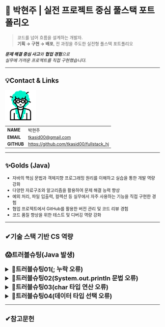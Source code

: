 # 🚀 박현주 | 실전 프로젝트 중심 풀스택 포트폴리오

> 코드를 넘어 흐름을 설계하는 개발자.  
**기획 → 구현 → 배포**, 전 과정을 주도한 실전형 풀스택 포트폴리오

***문제 해결 중심 사고**와 **협업 경험**으로  
실무에 가까운 프로젝트를 직접 구현했습니다.*

---
<!-- 이름, 이메일, 깃허브 주소, 포트폴리오 2*4의 테이블 형식으로-->
## 💡Contact & Links
<img src="../track001_github/3319946_수정.gif" alt="프로필" width="100"/>

|||
|-|-|
|**NAME**|박현주|
|**EMAIL**|tkasid00@gmail.com|
|**GITHUB**|https://github.com/tkasid00/fullstack_hj|


---
## ✨Golds (Java)

- 자바의 핵심 문법과 객체지향 프로그래밍 원리를 이해하고 실습을 통한 개발 역량 강화
- 다양한 자료구조와 알고리즘을 활용하여 문제 해결 능력 향상
- 예외 처리, 파일 입출력, 컬렉션 등 실무에서 자주 사용하는 기능을 직접 구현한 경험
- 협업 프로젝트에서 GitHub를 활용한 버전 관리 및 코드 리뷰 경험
- 코드 품질 향상을 위한 테스트 및 디버깅 역량 강화


---
✔기술 스택 기반 CS 역량
---


## 😱트러블슈팅(Java 발생)

<details>
<summary style="font-size:20px; font-weight:bold;">📌트러블슈팅01(; 누락 오류)</summary>

**문제점**  
- 코드 실행 시 Syntax error, insert ";" to complete Statement라는 컴파일 오류 발생.

**오류 코드**  
  ```java
  System.out.println("Hello World!")
  ```

**원인 분석**  
- 세미콜론(;)이 빠져 있어 문장이 완결되지 않음.

**해결 방안**  
- 아래와 같이 수정함.
  ```java
  System.out.println("Hello World!");
  ```

**느낀점**  
- 기본적인 문법 실수 하나가 전체 프로그램 실행을 막을 수 있다는 점을 실감함.
- 엄격한 문법 규칙을 가진 언어에서는 세미콜론 하나도 놓치지 않는 꼼꼼함이 중요. 
</details>




<details>
<summary style="font-size:20px; font-weight:bold;">📌트러블슈팅02(System.out.println 문법 오류)</summary>

**▪문제점**  
- `System.out.println(  10 , "+" , 3 , "=" , (10+3)  );` 코드에서 컴파일 오류가 발생함.

**▪해결 방안**  
- `System.out.println`은 인자를 하나만 받을 수 있으므로, 여러 값을 출력하려면 문자열 연결(`+`)을 사용해야 함.
- 아래와 같이 수정:
  ```java
  System.out.println(10 + " + " + 3 + " = " + (10 + 3));
  ```

**▪느낀점**  
- 자바의 출력문은 인자 개수에 제한이 있으므로, 여러 값을 출력할 때는 반드시 문자열 연결을 사용해야 함을 알게 됨.
- 기본 문법을 정확히 이해하고 사용하는 것이 중요함을 다시 한 번 인식함.
</details>




<details>
<summary style="font-size:20px; font-weight:bold;">📌트러블슈팅03(char 타입 연산 오류)</summary>

**문제점**  
- 자바에서 1 + 2 = 3을 출력하려 했으나 실제 출력 결과는 1+2로 나타남. 
  덧셈 결과가 출력되지 않고 단순히 숫자와 연산자가 이어진 문자열처럼 보임.

**오류 코드**  
```java
int num1 = 1;
int num2 = 2;
char ch1 = '+';

System.out.println(num1 + (char)ch1 + num2);
```

**원인 분석**  
- (char)ch1은 '+' 문자로 변환되지만 자바에서 int + char 연산은 문자 코드값을 기준으로 덧셈이 수행됨.
  따라서 '+'의 아스키 값은 43이므로 46으로 출력됨.
- 그래서 (char)로 강제 형 변환을 시도한 결과 숫자+문자+숫자 출력으로 단순 문자열 나열이 되어 1+2의 출력값을 얻음.

**해결 방안**  
- 아래와 같이 result 값을 새로 만들고 if를 통안 출력 처리를 함.
  ```java
  String result;
  if(ch1=='+') {result += (num1+num2);}
  ```

**느낀점**  
- 조건문과 문자열 조합을 활용해 유연한 출력 로직을 구현할 수 있었고 타입 간 연산 방식에 대한 이해가 중요하다는 걸 배움.
- 기본 문법을 정확히 이해하고 사용하는 것이 중요함을 다시 한 번 인식함.
</details>



<details>
<summary style="font-size:20px; font-weight:bold;">📌트러블슈팅04(데이터 타입 선택 오류)</summary>


**문제점**  
- 사용자로부터 "sud111" 같은 문자열을 입력받으려 했지만 char ch1 = scanner.next().charAt(0);를 사용하자 첫 글자인 's'만 저장되고 나머지는 무시됨.

**오류 코드**  
```java
  char ch1;
  System.out.print("학번을 입력하세요> ");
	ch1 = scanner.next().charAt(0);
```

**원인 분석**  
- charAt(0)은 입력받은 문자열의 첫 번째 문자만 추출함.
- "sud111"을 입력해도 ch1에는 's'만 저장됨.
- 전체 문자열을 저장하려면 char가 아닌 String 타입을 사용해야 함.

**해결 방안**  
- 아래와 같이 result 값을 새로 만들고 if를 통안 출력 처리를 함.
  ```java
  char ch1; -> String ch1
  ch1 = scanner.next();
  ```

**느낀점**  
- 입력 처리 시 데이터 타입 선택의 중요성을 실감함.
- 데이터 타입에 대한 명확한 개념 정리 필요성을 느낌.
</details>


---

## ✔참고문헌
